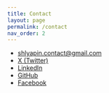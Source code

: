 ```yaml
---
title: Contact
layout: page
permalink: /contact
nav_order: 2
---
```


- shlyapin.contact@gmail.com
- [X (Twitter)](https://twitter.com/alshlyapin)
- [LinkedIn](https://www.linkedin.com/in/alexander-shlyapin-11676681)
- [GitHub](https://github.com/shlyapin)
- [Facebook](https://www.facebook.com/alshlyapin)
